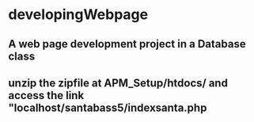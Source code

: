 # developingWebpage
A web page development project in a Database class
---
unzip the zipfile at APM_Setup/htdocs/
and access the link "localhost/santabass5/indexsanta.php
---

